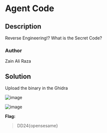 # Agent Code

## Description
Reverse Engineering!? What is the Secret Code?

### Author
Zain Ali Raza

## Solution

Upload the binary in the Ghidra 

![image](https://github.com/0xZainRaza/DevDay24-CTF-Writeups/assets/154006182/9c4a897d-cf50-430b-9c7a-13076a617e57)
 

![image](https://github.com/0xZainRaza/DevDay24-CTF-Writeups/assets/154006182/712d3ec3-4ddc-4b98-8b8e-7e24fa031625)

**Flag:** 
> DD24{opensesame}

